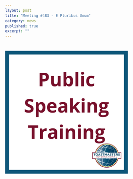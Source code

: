 ```yaml
---
layout: post
title: "Meeting #483 - E Pluribus Unum"
category: news
published: true
excerpt: ""
---
```


# 
<img src="/assets/images/public-speaking-ig.png" width="400">
